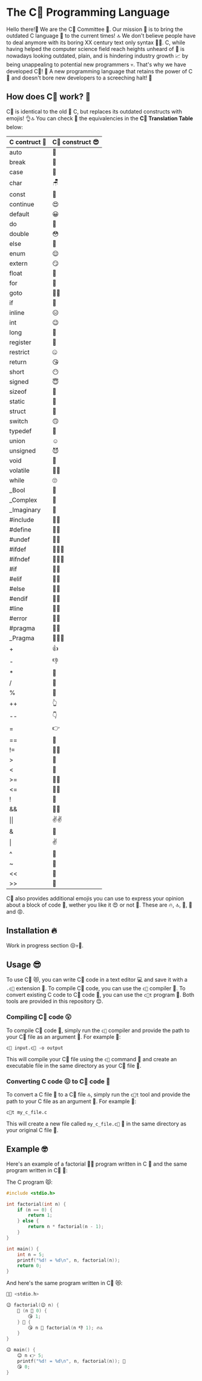 # The C💯 Programming Language
Hello there!👋 We are the C💯 Committee 🙌. Our mission 🚀 is to bring the outdated C language 🥱
to the current times! 🔝 We don't believe people have to deal anymore with its boring XX century
text only syntax 🙅‍♀️. C, while having helped the computer science field reach heights
unheard of 👏 is nowadays looking outdated, plain, and is hindering industry growth 📈 by
being unappealing to potential new programmers 💀. That's why we have developed C💯! 🤘 A
new programming language that retains the power of C 💪 and doesn't bore new developers to
a screeching halt! 🤭

## How does C💯 work? 🤔
C💯 is identical to the old 👴 C, but replaces its outdated constructs with emojis! 👌🔝
You can check 🧐 the equivalencies in the **C💯 Translation Table** below:

| C contruct 🤢  | C💯 construct 😎 |
|----------------|------------------|
| auto           | 🚗               |
| break          | 🤯               |
| case           | 🧐               |
| char           | 🪑               |
| const          | 🗿               |
| continue       | 😍               |
| default        | 😀               |
| do             | 🫡               |
| double         | 😳               |
| else           | 🤷               |
| enum           | 😌               |
| extern         | 😏               |
| float          | 🚢               |
| for            | 😤               |
| goto           | 🚶‍♀️        |
| if             | 🤔               |
| inline         | 😑               |
| int            | 😉               |
| long           | 🤥               |
| register       | 🤑               |
| restrict       | 🤐               |
| return         | 😘               |
| short          | 😶               |
| signed         | 😇               |
| sizeof         | 👀               |
| static         | 🥶               |
| struct         | 🤧               |
| switch         | 🙃               |
| typedef        | 🥸               |
| union          | ☺️                |
| unsigned       | 😈               |
| void           | 🫥               |
| volatile       | 😶‍🌫️       |
| while          | 🙄               |
| _Bool          | 🤖               |
| _Complex       | 🫠               |
| _Imaginary     | 👻               |
| #include       | 🤣🥳             |
| #define        | 🤣🤓             |
| #undef         | 🤣🥴             |
| #ifdef         | 🤣🤔🤓           |
| #ifndef        | 🤣🤔🥴           |
| #if            | 🤣🤔             |
| #elif          | 🤣🤨             |
| #else          | 🤣🤷             |
| #endif         | 🤣😵             |
| #line          | 🤣🫤             |
| #error         | 🤣💀             |
| #pragma        | 🤣🤫             |
| _Pragma        | 🤣🤫🤭           |
| +              | 👍               |
| -              | 👎               |
| *              | 🙌               |
| /              | 🖖               |
| %              | 💩               |
| ++             | 👆               |
| --             | 👇               |
| =              | 👉               |
| ==             | 🤝               |
| !=             | 🖕🤝             |
| >              | 🤘               |
| <              | 🤙               |
| >=             | 🤘🤝             |
| <=             | 🤙🤝             |
| !              | 🖕               |
| &&             | 🤞🤞             |
| \|\|           | ✌️✌️             |
| &              | 🤞               |
| \|             | ✌️               |
| ^              | 🤌               |
| ~              | 🫰               |
| <<             | 🤛               |
| >>             | 🤜               |

C💯 also provides additional emojis you can use to express your opinion about
a block of code 🤭, wether you like it 😍 or not 😤. These are 🔥, 🔝, 👏, 🥱
and 😡.

## Installation 🔥
Work in progress section 😒💀🥲.

## Usage 😎
To use C💯 😻, you can write C💯 code in a text editor 💻 and save it with a `.c💯` 
extension 💾. To compile C💯 code, you can use the `c💯` compiler 🥳. To convert
existing C code to C💯 code 🥰, you can use the `c💯t` program 🤫. Both tools are
provided in this repository 😊.

### Compiling C💯 code 😮
To compile C💯 code 🤘, simply run the `c💯` compiler and provide the path to your C💯
file as an argument 🤝. For example 👀:

```
c💯 input.c💯 -o output
```

This will compile your C💯 file using the `c💯` command 🫡 and create an executable file
in the same directory as your C💯 file 🤯.

### Converting C code 😖 to C💯 code 🥵
To convert a C file 💩 to a C💯 file 🔝, simply run the `c💯t` tool and provide the
path to your C file as an argument 🫶. For example 👀:

```
c💯t my_c_file.c
```

This will create a new file called `my_c_file.c💯` 🙌 in the same directory as your
original C file 🤗.

## Example 🤓
Here's an example of a factorial 😵‍💫 program written in C 🥶 and the same program
written in C💯 👏:

The C program 😾:

``` c
#include <stdio.h>

int factorial(int n) {
    if (n == 0) {
        return 1;
    } else {
        return n * factorial(n - 1);
    }
}

int main() {
    int n = 5;
    printf("%d! = %d\n", n, factorial(n));
    return 0;
}
```

And here's the same program written in C💯 😻:

``` c
🤣🥳 <stdio.h>

😉 factorial(😉 n) {
    🤔 (n 🤝 0) {
        😘 1;
    } 🤷 {
        😘 n 🙌 factorial(n 👎 1); 🔥🔝
    }
}

😉 main() {
    😉 n 👉 5;
    printf("%d! = %d\n", n, factorial(n)); 🥱
    😘 0;
}

```
